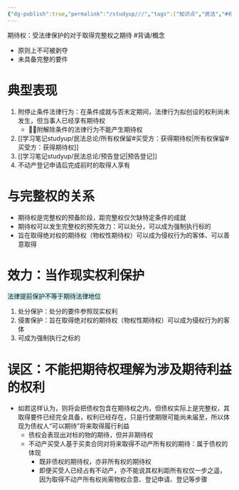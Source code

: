 ```yaml
---
{"dg-publish":true,"permalink":"/studyup///","tags":["知识点","民法","#权利","#民法权利"]}
---
```


期待权：受法律保护的对于取得完整权之期待 #背诵/概念 
- 原则上不可被剥夺
- 未具备完整的要件
# 典型表现 
1. 附停止条件法律行为：在条件成就与否未定期间，法律行为拟创设的权利尚未发生，但当事人已经享有期待权
	- 🙋‍♀️附解除条件的法律行为不能产生期待权
2. [[学习笔记studyup/民法总论/所有权保留#买受方：获得期待权\|所有权保留#买受方：获得期待权]]
3. [[学习笔记studyup/民法总论/预告登记\|预告登记]]
4. 不动产登记申请后完成前时的取得人享有
# 与完整权的关系
- 期待权是完整权的预备阶段，距完整权仅欠缺特定条件的成就
- 期待权可以发生完整权的预先效力：可以处分，可以成为强制执行标的
- 旨在取得绝对权的期待权（物权性期待权）可以成为侵权行为的客体、可以善意取得
# 效力：当作现实权利保护
<span style="background:rgba(173, 239, 239, 0.55)">法律提前保护不等于期待法律地位</span>
1. 处分保护：处分的要件参照现实权利
2. 侵害保护：旨在取得绝对权的期待权（物权性期待权）可以成为侵权行为的客体
3. 可成为强制执行之标的
# 误区：不能把期待权理解为涉及期待利益的权利
- 如若这样认为，则将会把债权包含在期待权之内，但债权实际上是完整权，其取得要件已经完全具备，权利已经存在，只是行使期限可能尚未届至，所以体现为债权人“可以期待”将来取得履行利益
	- 债权会表现出对标的物的期待，但并非期待权
	- 不动产买受人基于买卖合同对将来取得不动产所有权的期待：属于债权的体现
		- 既非债权的期待权，亦非所有权的期待权
		- 即便买受人已经占有不动产，亦不能说其权利距所有权仅一步之遥，因为取得不动产所有权尚需物权合意、登记申请、登记等步骤